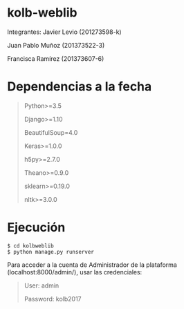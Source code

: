 # kolb-weblib
Integrantes:
  Javier Levio (201273598-k)
  
  Juan Pablo Muñoz (201373522-3)
  
  Francisca Ramírez (201373607-6)

# Dependencias a la fecha

>Python>=3.5
>
>Django>=1.10
>
>BeautifulSoup=4.0
>
>Keras>=1.0.0
>
>h5py>=2.7.0
>
>Theano>=0.9.0
>
>sklearn>=0.19.0
>
>nltk>=3.0.0

# Ejecución

```
$ cd kolbweblib
$ python manage.py runserver
```

Para acceder a la cuenta de Administrador de la plataforma (localhost:8000/admin/), usar las credenciales:

> User: admin
>
> Password: kolb2017 
